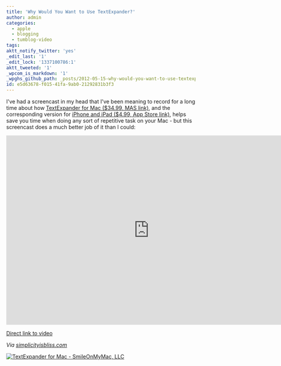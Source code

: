 ```yaml
---
title: 'Why Would You Want to Use TextExpander?'
author: admin
categories:
  - apple
  - blogging
  - tumblog-video
tags: 
aktt_notify_twitter: 'yes'
_edit_last: '1'
_edit_lock: '1337100786:1'
aktt_tweeted: '1'
_wpcom_is_markdown: '1'
_wpghs_github_path: _posts/2012-05-15-why-would-you-want-to-use-textexpander.md
id: e5d63678-f015-41fa-9ab0-21292831b3f3
---
```

<p>I've had a screencast in my head that I've been meaning to record for a long time about how <a href="http://click.linksynergy.com/fs-bin/stat?id=6PFrOqNV4B8&offerid=146261&type=3&subid=0&tmpid=1826&RD_PARM1=http%253A%252F%252Fitunes.apple.com%252Fca%252Fapp%252Ftextexpander-for-mac%252Fid405274824%253Fmt%253D12%2526uo%253D4%2526partnerId%253D30" target="itunes_store">TextExpander for Mac ($34.99, MAS link)</a>, and the corresponding version for <a href="http://click.linksynergy.com/fs-bin/stat?id=6PFrOqNV4B8&offerid=146261&type=3&subid=0&tmpid=1826&RD_PARM1=http%253A%252F%252Fitunes.apple.com%252Fca%252Fapp%252Ftextexpander%252Fid326180690%253Fmt%253D8%2526uo%253D4%2526partnerId%253D30" target="itunes_store">iPhone and iPad ($4.99, App Store link)</a>, helps save you time when doing any sort of repetitive task on your Mac - but this screencast does a much better job of it than I could:</p>
<p><iframe src="http://player.vimeo.com/video/41933327?title=0&amp;byline=0&amp;portrait=0&amp;color=ff9933" width="760" height="504" frameborder="0" webkitAllowFullScreen mozallowfullscreen allowFullScreen></iframe></p>
<p><a href="https://vimeo.com/41933327">Direct link to video</a></p>
<p><em>Via <a href="http://simplicityisbliss.com/post/23088165940/textexpander-overview-video">simplicityisbliss.com</a></em></p>
<p><a href="http://click.linksynergy.com/fs-bin/stat?id=6PFrOqNV4B8&offerid=146261&type=3&subid=0&tmpid=1826&RD_PARM1=http%253A%252F%252Fitunes.apple.com%252Fca%252Fapp%252Ftextexpander-for-mac%252Fid405274824%253Fmt%253D12%2526uo%253D4%2526partnerId%253D30" target="itunes_store"><img src="http://r.mzstatic.com/images/web/linkmaker/badge_macappstore-lrg.gif" alt="TextExpander for Mac - SmileOnMyMac, LLC" style="border: 0;"/></a></p>
